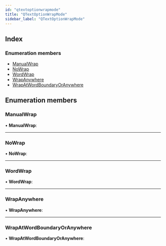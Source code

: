```yaml
---
id: "qtextoptionwrapmode"
title: "QTextOptionWrapMode"
sidebar_label: "QTextOptionWrapMode"
---
```


## Index

### Enumeration members

* [ManualWrap](qtextoptionwrapmode.md#manualwrap)
* [NoWrap](qtextoptionwrapmode.md#nowrap)
* [WordWrap](qtextoptionwrapmode.md#wordwrap)
* [WrapAnywhere](qtextoptionwrapmode.md#wrapanywhere)
* [WrapAtWordBoundaryOrAnywhere](qtextoptionwrapmode.md#wrapatwordboundaryoranywhere)

## Enumeration members

###  ManualWrap

• **ManualWrap**:

___

###  NoWrap

• **NoWrap**:

___

###  WordWrap

• **WordWrap**:

___

###  WrapAnywhere

• **WrapAnywhere**:

___

###  WrapAtWordBoundaryOrAnywhere

• **WrapAtWordBoundaryOrAnywhere**:
